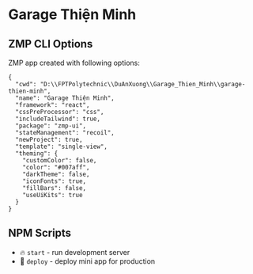# Garage Thiện Minh

## ZMP CLI Options

ZMP app created with following options:

```
{
  "cwd": "D:\\FPTPolytechnic\\DuAnXuong\\Garage_Thien_Minh\\garage-thien-minh",
  "name": "Garage Thiện Minh",
  "framework": "react",
  "cssPreProcessor": "css",
  "includeTailwind": true,
  "package": "zmp-ui",
  "stateManagement": "recoil",
  "newProject": true,
  "template": "single-view",
  "theming": {
    "customColor": false,
    "color": "#007aff",
    "darkTheme": false,
    "iconFonts": true,
    "fillBars": false,
    "useUiKits": true
  }
}
```

## NPM Scripts

* 🔥 `start` - run development server
* 🙏 `deploy` - deploy mini app for production